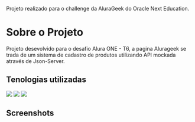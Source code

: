  Projeto realizado para o challenge da AluraGeek do Oracle Next Education.

# Sobre o Projeto
 Projeto desevolvido para o desafio Alura ONE - T6, a pagina Alurageek se trada de um sistema de cadastro de produtos utilizando API mockada através de Json-Server.



## Tenologias utilizadas

<img src="https://upload.wikimedia.org/wikipedia/commons/thumb/d/d5/CSS3_logo_and_wordmark.svg/200px-CSS3_logo_and_wordmark.svg.png">
<img src="https://upload.wikimedia.org/wikipedia/commons/thumb/6/61/HTML5_logo_and_wordmark.svg/200px-HTML5_logo_and_wordmark.svg.png">
<img src="https://upload.wikimedia.org/wikipedia/commons/thumb/9/99/Unofficial_JavaScript_logo_2.svg/200px-Unofficial_JavaScript_logo_2.svg.png">

## Screenshots






